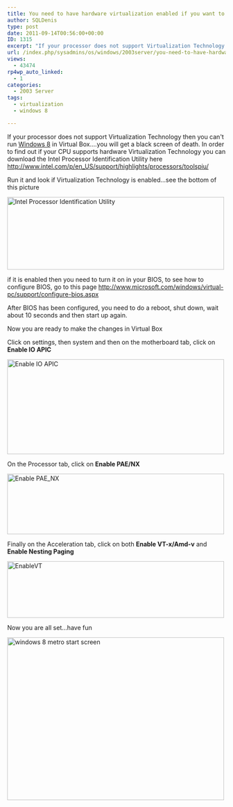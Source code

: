 ```yaml
---
title: You need to have hardware virtualization enabled if you want to run Windows 8 in Virtual Box
author: SQLDenis
type: post
date: 2011-09-14T00:56:00+00:00
ID: 1315
excerpt: "If your processor does not support Virtualization Technology then you can't run Windows 8 in Virtual Box....you will get a black screen of death. In order to find out if your CPU supports hardware Virtualization Technology you can download the Intel Pro&hellip;"
url: /index.php/sysadmins/os/windows/2003server/you-need-to-have-hardware/
views:
  - 43474
rp4wp_auto_linked:
  - 1
categories:
  - 2003 Server
tags:
  - virtualization
  - windows 8

---
```

If your processor does not support Virtualization Technology then you can't run [Windows 8][1] in Virtual Box....you will get a black screen of death. In order to find out if your CPU supports hardware Virtualization Technology you can download the Intel Processor Identification Utility here http://www.intel.com/p/en_US/support/highlights/processors/toolspiu/

Run it and look if Virtualization Technology is enabled...see the bottom of this picture
  
[<img src="http://farm7.static.flickr.com/6195/6145566403_c707fd4f42.jpg" width="500" height="167" alt="Intel Processor Identification Utility" />][2]

if it is enabled then you need to turn it on in your BIOS, to see how to configure BIOS, go to this page http://www.microsoft.com/windows/virtual-pc/support/configure-bios.aspx

After BIOS has been configured, you need to do a reboot, shut down, wait about 10 seconds and then start up again.

Now you are ready to make the changes in Virtual Box
  
Click on settings, then system and then on the motherboard tab, click on **Enable IO APIC**
  
[<img src="http://farm7.static.flickr.com/6064/6145566429_ddb2552029.jpg" width="500" height="218" alt="Enable IO APIC" />][3]

On the Processor tab, click on **Enable PAE/NX**
  
[<img src="http://farm7.static.flickr.com/6067/6145566459_b3eeb5a675.jpg" width="500" height="139" alt="Enable PAE_NX" />][4]

Finally on the Acceleration tab, click on both **Enable VT-x/Amd-v** and **Enable Nesting Paging**
  
[<img src="http://farm7.static.flickr.com/6180/6146115850_f53b27c536.jpg" width="500" height="130" alt="EnableVT" />][5]

Now you are all set...have fun

[<img src="http://farm7.static.flickr.com/6188/6145467215_0efbb953d9.jpg" width="500" height="374" alt="windows 8 metro start screen" />][6]

 [1]: /index.php/DesktopDev/MSTech/MSAccess/AccessFormsReports/windows-8-developer-preview-with
 [2]: http://www.flickr.com/photos/denisgobo/6145566403/ "Intel Processor Identification Utility by Denis Gobo, on Flickr"
 [3]: http://www.flickr.com/photos/denisgobo/6145566429/ "Enable IO APIC by Denis Gobo, on Flickr"
 [4]: http://www.flickr.com/photos/denisgobo/6145566459/ "Enable PAE_NX by Denis Gobo, on Flickr"
 [5]: http://www.flickr.com/photos/denisgobo/6146115850/ "EnableVT by Denis Gobo, on Flickr"
 [6]: http://www.flickr.com/photos/denisgobo/6145467215/ "windows 8 metro start screen by Denis Gobo, on Flickr"